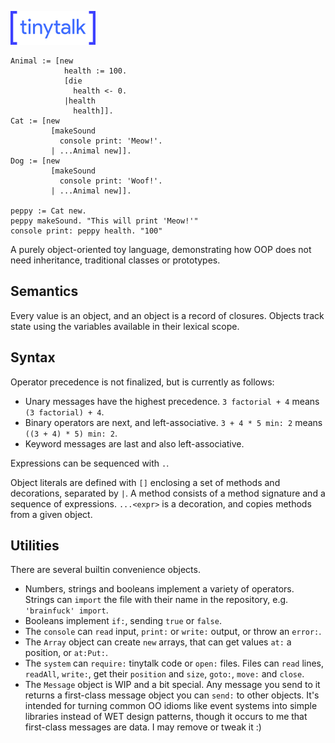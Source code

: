 ![# tinytalk](logo.png)

```
Animal := [new
            health := 100.
            [die
              health <- 0.
            |health
              health]].
Cat := [new
         [makeSound
           console print: 'Meow!'.
         | ...Animal new]].
Dog := [new
         [makeSound
           console print: 'Woof!'.
         | ...Animal new]].

peppy := Cat new.
peppy makeSound. "This will print 'Meow!'"
console print: peppy health. "100"
```

A purely object-oriented toy language, demonstrating how OOP does not need inheritance, traditional classes or prototypes.

## Semantics

Every value is an object, and an object is a record of closures. Objects track state using the variables available in their lexical scope.

## Syntax

Operator precedence is not finalized, but is currently as follows:
* Unary messages have the highest precedence. `3 factorial + 4` means `(3 factorial) + 4`.
* Binary operators are next, and left-associative. `3 + 4 * 5 min: 2` means `((3 + 4) * 5) min: 2`.
* Keyword messages are last and also left-associative.

Expressions can be sequenced with `.`.

Object literals are defined with `[]` enclosing a set of methods and decorations, separated by `|`. A method consists of a method signature and a sequence of expressions. `...<expr>` is a decoration, and copies methods from a given object.

## Utilities

There are several builtin convenience objects.

* Numbers, strings and booleans implement a variety of operators. Strings can `import` the file with their name in the repository, e.g. `'brainfuck' import`.
* Booleans implement `if:`, sending `true` or `false`.
* The `console` can `read` input, `print:` or `write:` output, or throw an `error:`.
* The `Array` object can create `new` arrays, that can get values `at:` a position, or `at:Put:`.
* The `system` can `require:` tinytalk code or `open:` files. Files can `read` lines, `readAll`, `write:`, get their `position` and `size`, `goto:`, `move:` and `close`.
* The `Message` object is WIP and a bit special. Any message you send to it returns a first-class message object you can `send:` to other objects. It's intended for turning common OO idioms like event systems into simple libraries instead of WET design patterns, though it occurs to me that first-class messages are data. I may remove or tweak it :)